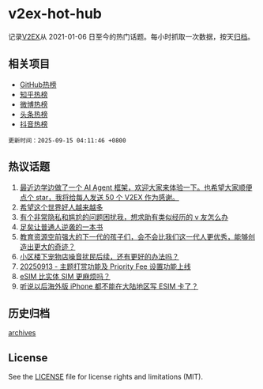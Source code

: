 # v2ex-hot-hub

 记录[V2EX](https://www.v2ex.com/)从 2021-01-06 日至今的热门话题。每小时抓取一次数据，按天[归档](archives)。
 
 ## 相关项目

- [GitHub热榜](https://github.com/lonnyzhang423/github-hot-hub)
- [知乎热榜](https://github.com/lonnyzhang423/zhihu-hot-hub)
- [微博热榜](https://github.com/lonnyzhang423/weibo-hot-hub)
- [头条热榜](https://github.com/lonnyzhang423/toutiao-hot-hub)
- [抖音热榜](https://github.com/lonnyzhang423/douyin-hot-hub)


 `更新时间：2025-09-15 04:11:46 +0800`

## 热议话题

1. [最近边学边做了一个 AI Agent 框架，欢迎大家来体验一下。也希望大家顺便点个 star，我将给每人发送 50 个 V2EX 作为感谢。](https://www.v2ex.com/t/1159055)
1. [希望这个世界好人越来越多](https://www.v2ex.com/t/1159054)
1. [有个非常隐私和尴尬的问题困扰我，想求助有类似经历的 v 友怎么办](https://www.v2ex.com/t/1159101)
1. [足矣让普通人逆袭的一本书](https://www.v2ex.com/t/1159060)
1. [教育资源空前强大的下一代的孩子们，会不会比我们这一代人更优秀，能够创造出更大的奇迹？](https://www.v2ex.com/t/1159099)
1. [小区楼下宠物店噪音扰民后续，还有更好的办法吗？](https://www.v2ex.com/t/1159065)
1. [20250913 - 主题打赏功能及 Priority Fee 设置功能上线](https://www.v2ex.com/t/1159042)
1. [eSIM 比实体 SIM 更麻烦吗？](https://www.v2ex.com/t/1159087)
1. [听说以后海外版 iPhone 都不能在大陆地区写 ESIM 卡了？](https://www.v2ex.com/t/1159058)

## 历史归档

[archives](archives)

## License

See the [LICENSE](LICENSE) file for license rights and limitations (MIT).
